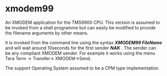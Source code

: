 # xmodem99
An XMODEM application for the TMS9900 CPU.  This version is assumed to be invoked from a shell programme but can easily be modified to provide the filename arguments by other means.  

It is invoked from the command line using the syntax ***XMODEM99 FileName*** and will wait around 10seconds for the first sender ***NAK*** .  The sender can be any compliant XMODEM sender.  For example it works using the menu Tera Term -> Transfer-> XMODEM->Send.

The support Operating System assumed to be a CPM type implementation.
